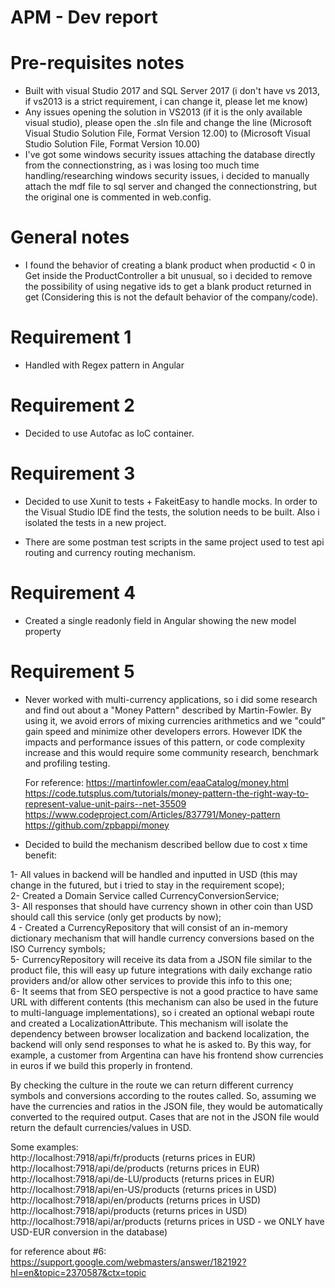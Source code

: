 # APM - Dev report

# Pre-requisites notes

  - Built with visual Studio 2017 and SQL Server 2017 (i don't have vs 2013, if vs2013 is a strict requirement, i can change it, please let me know)
  - Any issues opening the solution in VS2013 (if it is the only available visual studio), please open the .sln file and change the line (Microsoft Visual Studio Solution File, Format Version 12.00) to (Microsoft Visual Studio Solution File, Format Version 10.00)
  - I've got some windows security issues attaching the database directly from the connectionstring, as i was losing too much time handling/researching windows security issues, i decided to manually attach the mdf file to sql server and changed the connectionstring, but the original one is commented in web.config.

# General notes
- I found the behavior of creating a blank product when productid < 0 in Get inside the ProductController a bit unusual, so i decided to remove the possibility of using negative ids to get a blank product returned in get (Considering this is not the default behavior of the company/code).


# Requirement 1
- Handled with Regex pattern in Angular
 
# Requirement 2
- Decided to use Autofac as IoC container.

# Requirement 3
- Decided to use Xunit to tests + FakeitEasy to handle mocks. In order to the Visual Studio IDE find the tests, the solution needs to be built. Also i isolated the tests in a new project.

- There are some postman test scripts in the same project used to test api routing and currency routing mechanism.

# Requirement 4
- Created a single readonly field in Angular showing the new model property

# Requirement 5
- Never worked with multi-currency applications, so i did some  research and find out about a "Money Pattern" described by Martin-Fowler. By using it, we avoid errors of mixing currencies arithmetics and we "could" gain speed and minimize other developers errors. However IDK the impacts and performance issues of this pattern, or code complexity increase and this would require some community research, benchmark and profiling testing.

    For reference: 
    https://martinfowler.com/eaaCatalog/money.html
    https://code.tutsplus.com/tutorials/money-pattern-the-right-way-to-represent-value-unit-pairs--net-35509
    https://www.codeproject.com/Articles/837791/Money-pattern
    https://github.com/zpbappi/money
    
- Decided to build the mechanism described bellow due to cost x time benefit:

1- All values in backend will be handled and inputted in USD (this may change in the futured, but i tried to stay in the requirement scope);  
2- Created a Domain Service called CurrencyConversionService;  
3- All responses that should have currency shown in other coin than USD should call this service (only get products by now);  
4 - Created a CurrencyRepository that will consist of an in-memory dictionary mechanism that will handle currency conversions based on the ISO Currency symbols;  
5- CurrencyRepository will receive its data from a JSON file similar to the product file, this will easy up future integrations with daily exchange ratio providers and/or allow other services to provide this info to this one;  
6- It seems that from SEO perspective is not a good practice to have same URL with different contents (this mechanism can also be used in the future to multi-language implementations), so i created an optional webapi route and created a LocalizationAttribute. This mechanism will isolate the dependency between browser localization and backend localization, the backend will only send responses to what he is asked to. By this way, for example, a customer from Argentina can have his frontend show currencies in euros if we build this properly in frontend.  
  
By checking the culture in the route we can return different currency symbols and conversions according to the routes called. So, assuming we have the currencies and ratios in the JSON file, they would be automatically converted to the required output. Cases that are not in the  JSON file would return the default currencies/values in USD.  
  
Some examples:  
http://localhost:7918/api/fr/products (returns prices in EUR)  
http://localhost:7918/api/de/products (returns prices in EUR)  
http://localhost:7918/api/de-LU/products (returns prices in EUR)  
http://localhost:7918/api/en-US/products (returns prices in USD)  
http://localhost:7918/api/en/products (returns prices in USD)  
http://localhost:7918/api/products (returns prices in USD)  
http://localhost:7918/api/ar/products (returns prices in USD - we ONLY have USD-EUR conversion in the database)  
  
  
for reference about #6:  
https://support.google.com/webmasters/answer/182192?hl=en&topic=2370587&ctx=topic  